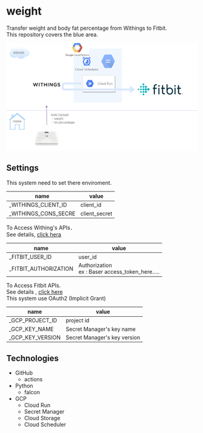 # weight
Transfer weight and body fat percentage from Withings to Fitbit.    
This repository covers the blue area.  

![image](https://github.com/ytebine07/weight/blob/master/resources/weight.png)


## Settings
This system need to set there enviroment.

| name                 | value         |
| -------------------- | ------------- |
| _WITHINGS_CLIENT_ID  | client_id     |
| _WITHINGS_CONS_SECRE | client_secret |

To Access Withing's APIs．  
See details, [click hera](https://developer.withings.com/oauth2/#)


| name                  | value                                                 |
| --------------------- | ----------------------------------------------------- |
| _FITBIT_USER_ID       | user_id                                               |
| _FITBIT_AUTHORIZATION | Authorization <br>  ex : Baser access_token_here..... |

To Access Fitbit APIs.  
See details , [ click here ]( https://dev.fitbit.com/build/reference/web-api/oauth2/ )  
This system use OAuth2 (Implicit Grant)

| name             | value                        |
| ---------------- | ---------------------------- |
| _GCP_PROJECT_ID  | project id                   |
| _GCP_KEY_NAME    | Secret Manager's key name    |
| _GCP_KEY_VERSION | Secret Manager's key version |

## Technologies

- GitHub
  - actions
- Python
  - falcon
- GCP
  - Cloud Run
  - Secret Manager
  - Cloud Storage
  - Cloud Scheduler 



